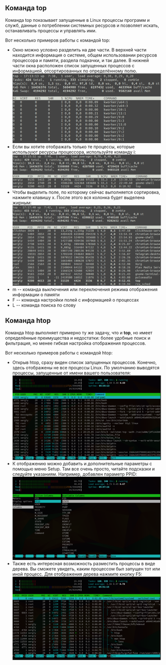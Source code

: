 ## Команда top
Команда top показывает запущенные в Linux процессы программ и служб, данные о потреблении системных ресурсов и позволяет искать, останавливать процессы и управлять ими.

Вот несколько примеров работы с командой top:
- Окно можно условно разделить на две части. В верхней части находится информация о системе, общем использовании ресурсов процессора и памяти, раздела подкачки, и так далее. В нижней части окна расположен список запущенных процессов с информацией, отсортированных по определённому полю. \
  <img src="../misc/images/top1.png" alt="top1" width="500"/>
- Если вы хотите отображать только те процессы, которые используют ресурсы процессора, используйте команду i: \
  <img src="../misc/images/top2.png" alt="top2" width="500"/>
- Чтобы выделить поле, по которому сейчас выполняется сортировка, нажмите клавишу x. После этого вся колонка будет выделена жирным: \
  <img src="../misc/images/top3.png" alt="top3" width="500"/>
- m -- команда выключения или переключения режима отображения информации о памяти
- F -- команда настройки полей с информацией о процессах
- L -- команда поиска по слову

## Команда htop
Команда htop выполняет примерно ту же задачу, что и **top**, но имеет определённые преимущества и недостатки: более удобные поиск и фильтрация, но менее гибкая настройка отображения процессов.

Вот несколько примеров работы с командой htop:
- Открыв htop, сразу виден список запущенных процессов. Конечно, здесь отображены не все процессы Linux. По умолчанию выводятся процессы, запущенные от имени вашего пользователя: \
  <img src="../misc/images/htop1.png" alt="htop1" width="500"/>
- К отображению можно добавить и дополнительные параметры с помощью меню Setup. Там все очень просто, читайте подсказки и следуйте указаниям. Например, добавлен параметр PPID: \
  <img src="../misc/images/htop2.png" alt="htop2" width="500"/>
- Также есть интересная возможность разместить процессы в виде дерева. Вы сможете увидеть, каким процессом был запущен тот или иной процесс. Для отображения дерева нажмите кнопку F5: \
  <img src="../misc/images/htop3.png" alt="htop3" width="500"/>

  
